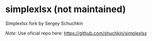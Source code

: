 simplexlsx (not maintained)
===========================

Simplexlsx fork by Sergey Schuchkin

*Note:* Use oficial repo here: https://github.com/shuchkin/simplexlsx
